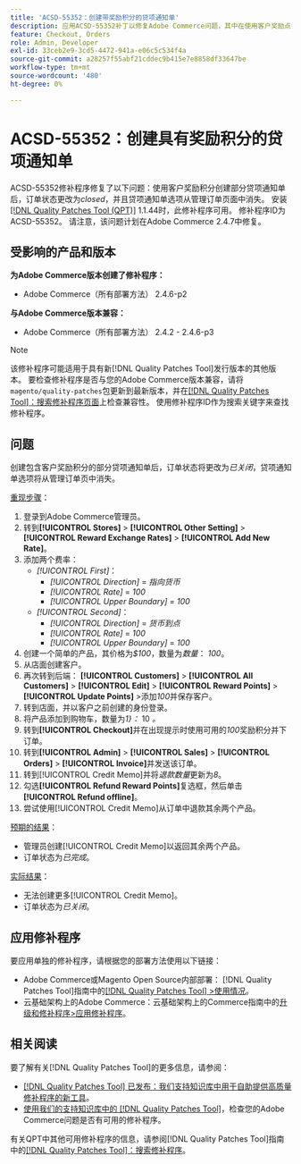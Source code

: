 ```yaml
---
title: 'ACSD-55352：创建带奖励积分的贷项通知单'
description: 应用ACSD-55352补丁以修复Adobe Commerce问题，其中在使用客户奖励点创建部分贷项通知单后，订单状态更改为*closed*，贷项通知单选项从管理订单页中消失。
feature: Checkout, Orders
role: Admin, Developer
exl-id: 33ceb2e9-3cd5-4472-941a-e06c5c534f4a
source-git-commit: a28257f55abf21cddec9b415e7e8858df33647be
workflow-type: tm+mt
source-wordcount: '480'
ht-degree: 0%

---
```


# ACSD-55352：创建具有奖励积分的贷项通知单

ACSD-55352修补程序修复了以下问题：使用客户奖励积分创建部分贷项通知单后，订单状态更改为&#x200B;*closed*，并且贷项通知单选项从管理订单页面中消失。 安装[[!DNL Quality Patches Tool (QPT)]](/help/announcements/adobe-commerce-announcements/magento-quality-patches-released-new-tool-to-self-serve-quality-patches.md) 1.1.44时，此修补程序可用。 修补程序ID为ACSD-55352。 请注意，该问题计划在Adobe Commerce 2.4.7中修复。

## 受影响的产品和版本

**为Adobe Commerce版本创建了修补程序：**

* Adobe Commerce（所有部署方法） 2.4.6-p2

**与Adobe Commerce版本兼容：**

* Adobe Commerce（所有部署方法） 2.4.2 - 2.4.6-p3

>[!NOTE]
>
>该修补程序可能适用于具有新[!DNL Quality Patches Tool]发行版本的其他版本。 要检查修补程序是否与您的Adobe Commerce版本兼容，请将`magento/quality-patches`包更新到最新版本，并在[[!DNL Quality Patches Tool]：搜索修补程序页面](https://experienceleague.adobe.com/tools/commerce-quality-patches/index.html)上检查兼容性。 使用修补程序ID作为搜索关键字来查找修补程序。

## 问题

创建包含客户奖励积分的部分贷项通知单后，订单状态将更改为&#x200B;*已关闭*，贷项通知单选项将从管理订单页中消失。

<u>重现步骤</u>：

1. 登录到Adobe Commerce管理员。
2. 转到&#x200B;**[!UICONTROL Stores]** > **[!UICONTROL Other Setting]** > **[!UICONTROL Reward Exchange Rates]** > **[!UICONTROL Add New Rate]**。
3. 添加两个费率：
   * *[!UICONTROL First]*：
      * *[!UICONTROL Direction]* = *指向货币*
      * *[!UICONTROL Rate]* = *100*
      * *[!UICONTROL Upper Boundary]* = *100*
   * *[!UICONTROL Second]*：
      * *[!UICONTROL Direction]* = *货币到点*
      * *[!UICONTROL Rate]* = *100*
      * *[!UICONTROL Upper Boundary]* = *100*
4. 创建一个简单的产品，其价格为&#x200B;*$100*，数量为&#x200B;*数量*： *100*。
5. 从店面创建客户。
6. 再次转到后端： **[!UICONTROL Customers]** > **[!UICONTROL All Customers]** > **[!UICONTROL Edit]** > **[!UICONTROL Reward Points]** > **[!UICONTROL Update Points]** >添加&#x200B;*100*&#x200B;并保存客户。
7. 转到店面，并以客户之前创建的身份登录。
8. 将产品添加到购物车，数量为&#x200B;*1}：* 10 *。*
9. 转到&#x200B;**[!UICONTROL Checkout]**&#x200B;并在出现提示时使用可用的&#x200B;*100*&#x200B;奖励积分并下订单。
10. 转到&#x200B;**[!UICONTROL Admin]** > **[!UICONTROL Sales]** > **[!UICONTROL Orders]** > **[!UICONTROL Invoice]**&#x200B;并发送该订单。
11. 转到[!UICONTROL Credit Memo]并将&#x200B;*退款数量*&#x200B;更新为&#x200B;*8*。
12. 勾选&#x200B;**[!UICONTROL Refund Reward Points]**&#x200B;复选框，然后单击&#x200B;**[!UICONTROL Refund offline]**。
13. 尝试使用[!UICONTROL Credit Memo]从订单中退款其余两个产品。

<u>预期的结果</u>：

* 管理员创建[!UICONTROL Credit Memo]以返回其余两个产品。
* 订单状态为&#x200B;*已完成*。

<u>实际结果</u>：

* 无法创建更多[!UICONTROL Credit Memo]。
* 订单状态为&#x200B;*已关闭*。

## 应用修补程序

要应用单独的修补程序，请根据您的部署方法使用以下链接：

* Adobe Commerce或Magento Open Source内部部署： [!DNL Quality Patches Tool]指南中的[[!DNL Quality Patches Tool] >使用情况](https://experienceleague.adobe.com/docs/commerce-operations/tools/quality-patches-tool/usage.html)。
* 云基础架构上的Adobe Commerce：云基础架构上的Commerce指南中的[升级和修补程序>应用修补程序](https://experienceleague.adobe.com/docs/commerce-cloud-service/user-guide/develop/upgrade/apply-patches.html)。

## 相关阅读

要了解有关[!DNL Quality Patches Tool]的更多信息，请参阅：

* [[!DNL Quality Patches Tool] 已发布：我们支持知识库中用于自助提供高质量修补程序的新工具](/help/announcements/adobe-commerce-announcements/magento-quality-patches-released-new-tool-to-self-serve-quality-patches.md)。
* [使用我们的支持知识库中的 [!DNL Quality Patches Tool]](/help/support-tools/patches-available-in-qpt-tool/check-patch-for-magento-issue-with-magento-quality-patches.md)，检查您的Adobe Commerce问题是否有可用的修补程序。

有关QPT中其他可用修补程序的信息，请参阅[!DNL Quality Patches Tool]指南中的[[!DNL Quality Patches Tool]：搜索修补程序](https://experienceleague.adobe.com/tools/commerce-quality-patches/index.html)。
